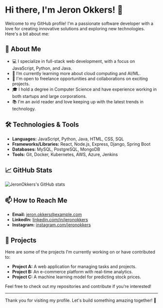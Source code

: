 # Hi there, I'm Jeron Okkers! 👋

Welcome to my GitHub profile! I'm a passionate software developer with a love for creating innovative solutions and exploring new technologies. Here's a bit about me:

## 🚀 About Me

- 💻 I specialize in full-stack web development, with a focus on JavaScript, Python, and Java.
- 🌱 I’m currently learning more about cloud computing and AI/ML.
- 💼 I'm open to freelance opportunities and collaborations on exciting projects.
- 🎓 I hold a degree in Computer Science and have experience working in both startups and large corporations.
- 📚 I'm an avid reader and love keeping up with the latest trends in technology.

## 🛠️ Technologies & Tools

- **Languages:** JavaScript, Python, Java, HTML, CSS, SQL
- **Frameworks/Libraries:** React, Node.js, Express, Django, Spring Boot
- **Databases:** MySQL, PostgreSQL, MongoDB
- **Tools:** Git, Docker, Kubernetes, AWS, Azure, Jenkins

## 📈 GitHub Stats

![JeronOkkers's GitHub stats](https://github-readme-stats.vercel.app/api?username=JeronOkkers&show_icons=true&theme=radical)

## 📫 How to Reach Me

- **Email:** jeron.okkers@example.com
- **LinkedIn:** [linkedin.com/in/jeronokkers](https://linkedin.com/in/jeronokkers)
- **Instagram:** [instagram.com/jeronokkers](https://instagram.com/jeronokkers)

## 📂 Projects

Here are some of the projects I'm currently working on or have contributed to:

- **Project A:** A web application for managing tasks and projects.
- **Project B:** An e-commerce platform with real-time analytics.
- **Project C:** A machine learning model for predicting stock prices.

Feel free to check out my repositories and contribute if you're interested!

---

Thank you for visiting my profile. Let's build something amazing together! 🚀
